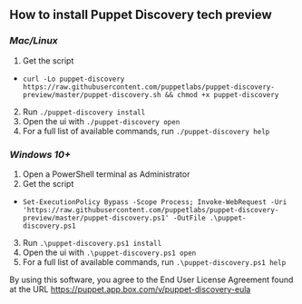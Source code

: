 ## How to install Puppet Discovery tech preview
### *Mac/Linux*
1. Get the script
  * ```curl -Lo puppet-discovery https://raw.githubusercontent.com/puppetlabs/puppet-discovery-preview/master/puppet-discovery.sh && chmod +x puppet-discovery```
2. Run ```./puppet-discovery install```
3. Open the ui with ```./puppet-discovery open```
4. For a full list of available commands, run ```./puppet-discovery help```

### *Windows 10+*
1. Open a PowerShell terminal as Administrator
2. Get the script
  * ```Set-ExecutionPolicy Bypass -Scope Process; Invoke-WebRequest -Uri 'https://raw.githubusercontent.com/puppetlabs/puppet-discovery-preview/master/puppet-discovery.ps1' -OutFile .\puppet-discovery.ps1```
3. Run ```.\puppet-discovery.ps1 install```
4. Open the ui with ```.\puppet-discovery.ps1 open```
5. For a full list of available commands, run ```.\puppet-discovery.ps1 help```

By using this software, you agree to the End User License Agreement found at the URL https://puppet.app.box.com/v/puppet-discovery-eula

